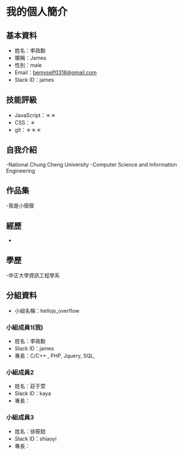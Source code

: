 # 我的個人簡介

## 基本資料
- 姓名：李政勳
- 暱稱：James
- 性別：male
- Email：bemyself0318@gmail.com
- Slack ID：james

## 技能評級
- JavaScript：＊＊
- CSS：＊
- git：＊＊＊

## 自我介紹
-National Chung Cheng University 
-Computer Science and Information Engineering

## 作品集
-我是小廢廢 

## 經歷
- 

## 學歷
-中正大學資訊工程學系
 

## 分組資料
- 小組名稱：hellojs_overflow

### 小組成員1(我)
- 姓名：李政勳
- Slack ID：james
- 專長：C/C++ , PHP, Jquery, SQL, 

### 小組成員2
- 姓名：莊于萱
- Slack ID：kaya
- 專長：

### 小組成員3
- 姓名：徐筱懿
- Slack ID：shiaoyi
- 專長：
